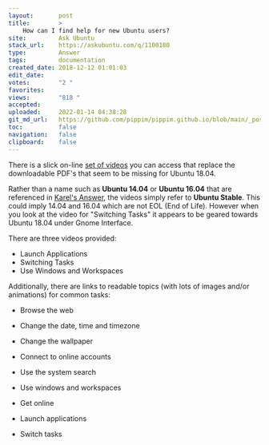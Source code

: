 ```yaml
---
layout:       post
title:        >
    How can I find help for new Ubuntu users?
site:         Ask Ubuntu
stack_url:    https://askubuntu.com/q/1100180
type:         Answer
tags:         documentation
created_date: 2018-12-12 01:01:03
edit_date:    
votes:        "2 "
favorites:    
views:        "818 "
accepted:     
uploaded:     2022-01-14 04:38:28
git_md_url:   https://github.com/pippim/pippim.github.io/blob/main/_posts/2018/2018-12-12-How-can-I-find-help-for-new-Ubuntu-users?
toc:          false
navigation:   false
clipboard:    false
---
```


There is a slick on-line [set of videos][1] you can access that replace the downloadable PDF's that seem to be missing for Ubuntu 18.04.

Rather than a name such as **Ubuntu 14.04** or **Ubuntu 16.04** that are referenced in [Karel's Answer][2], the videos simply refer to **Ubuntu Stable**. This could imply 14.04 and 16.04 which are not EOL (End of Life). However when you look at the video for "Switching Tasks" it appears to be geared towards Ubuntu 18.04 under Gnome Interface.

There are three videos provided:

- Launch Applications
- Switching Tasks
- Use Windows and Workspaces

Additionally, there are links to readable topics (with lots of images and/or animations) for common tasks:

- Browse the web
- Change the date, time and timezone
- Change the wallpaper
- Connect to online accounts
- Use the system search
- Use windows and workspaces
- Get online
- Launch applications
- Switch tasks


  [1]: https://help.ubuntu.com/stable/ubuntu-help/getting-started.html.en
  [2]: https://askubuntu.com/a/440783/307523
